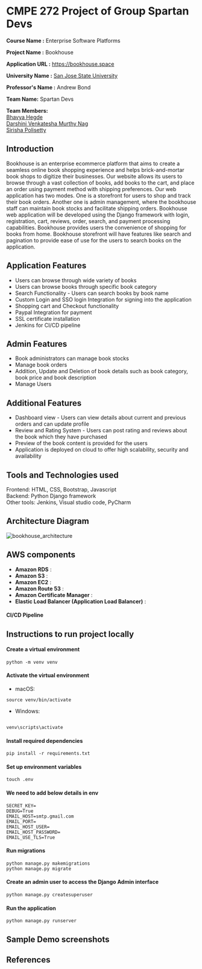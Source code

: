 
# CMPE 272 Project of Group Spartan Devs 
<b>Course Name :</b> Enterprise Software Platforms

<b>Project Name  :</b> Bookhouse 

<b>Application URL :</b> https://bookhouse.space

<b>University Name :</b> [San Jose State University](https://www.sjsu.edu/)



<b>Professor's Name :</b> Andrew Bond

<b>Team Name:</b> Spartan Devs

<b>Team Members:</b> <br/>
[Bhavya Hegde](www.linkedin.com/in/bhavya-hegde-145b9b123)<br/>
[Darshini Venkatesha Murthy Nag](https://www.linkedin.com/in/darshini-venkatesha-murthy-nag-90052756/)<br/>
[Sirisha Polisetty](https://www.linkedin.com/in/sirishapolisetty/)<br/>

## Introduction

Bookhouse is an enterprise ecommerce platform that aims to create a seamless online book shopping experience and helps brick-and-mortar book shops to digitize their businesses. Our website allows its users to browse through a vast collection of books, add books to the cart, and place an order using  payment method with shipping preferences. Our web application has two modes. One is a storefront for users to shop and track their book orders. Another one is admin management, where the bookhouse staff can maintain book stocks and facilitate shipping orders. Bookhouse web application will be developed using the Django framework with login, registration, cart, reviews, order, search, and payment processing capabilities. Bookhouse provides users the convenience of shopping for books from home. Bookhouse storefront will have features like search and pagination to provide ease of use for the  users to search books on the application. 

## Application Features
* Users can browse through wide variety of books
* Users can browse books through specific book category
* Search Functionality - Users can search books by book name
* Custom Login and SSO login Integration for signing into the application
* Shopping cart and Checkout functionality
* Paypal Integration for payment
* SSL certificate installation
* Jenkins for CI/CD pipeline

## Admin Features
* Book administrators can manage book stocks
* Manage book orders
* Addition, Update and Deletion of book details such as book category, book price and book description
* Manage Users

## Additional Features
* Dashboard view - Users can view details about current and previous orders and can update profile
* Review and Rating System - Users can post rating and reviews about the book which they have purchased
* Preview of the book content is provided for the users
* Application is deployed on cloud to offer high scalability, security and availability


## Tools and Technologies used
Frontend: HTML, CSS, Bootstrap, Javascript<br/>
Backend: Python Django framework<br/>
Other tools: Jenkins, Visual studio code, PyCharm<br/>
  
## Architecture Diagram
![bookhouse_architecture](https://user-images.githubusercontent.com/111547793/204049096-8391e996-7997-4bfe-8c8b-30d1100f2d29.png)

## AWS components
* **Amazon RDS** : 
* **Amazon S3** : 
* **Amazon EC2** : 
* **Amazon Route 53** :
* **Amazon Certificate Manager** :
* **Elastic Load Balancer (Application Load Balancer)** :

#### CI/CD Pipeline


## Instructions to run project locally
#### Create a virtual environment
```
python -m venv venv
  ```
#### Activate the virtual environment

* macOS:
```
source venv/bin/activate
```

* Windows:
```

venv\scripts\activate
```

#### Install required dependencies
```
pip install -r requirements.txt
```
#### Set up environment variables
```
touch .env
```
#### We need to add below details in env
```
SECRET_KEY=
DEBUG=True
EMAIL_HOST=smtp.gmail.com
EMAIL_PORT=
EMAIL_HOST_USER=
EMAIL_HOST_PASSWORD=
EMAIL_USE_TLS=True
```

#### Run migrations
```
python manage.py makemigrations
python manage.py migrate
```

#### Create an admin user to access the Django Admin interface
```
python manage.py createsuperuser
```

#### Run the application
```
python manage.py runserver
```



## Sample Demo screenshots


## References

